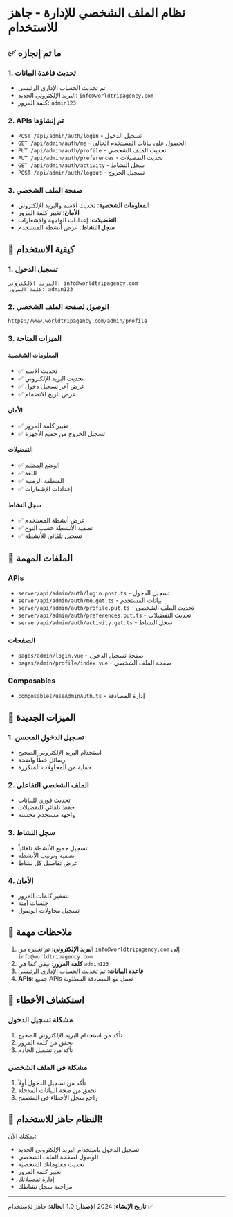 # نظام الملف الشخصي للإدارة - جاهز للاستخدام

## ✅ ما تم إنجازه

### 1. تحديث قاعدة البيانات
- تم تحديث الحساب الإداري الرئيسي
- البريد الإلكتروني الجديد: `info@worldtripagency.com`
- كلمة المرور: `admin123`

### 2. APIs تم إنشاؤها
- `POST /api/admin/auth/login` - تسجيل الدخول
- `GET /api/admin/auth/me` - الحصول على بيانات المستخدم الحالي
- `PUT /api/admin/auth/profile` - تحديث الملف الشخصي
- `PUT /api/admin/auth/preferences` - تحديث التفضيلات
- `GET /api/admin/auth/activity` - سجل النشاط
- `POST /api/admin/auth/logout` - تسجيل الخروج

### 3. صفحة الملف الشخصي
- **المعلومات الشخصية**: تحديث الاسم والبريد الإلكتروني
- **الأمان**: تغيير كلمة المرور
- **التفضيلات**: إعدادات الواجهة والإشعارات
- **سجل النشاط**: عرض أنشطة المستخدم

## 🚀 كيفية الاستخدام

### 1. تسجيل الدخول
```
البريد الإلكتروني: info@worldtripagency.com
كلمة المرور: admin123
```

### 2. الوصول لصفحة الملف الشخصي
```
https://www.worldtripagency.com/admin/profile
```

### 3. الميزات المتاحة

#### المعلومات الشخصية
- ✅ تحديث الاسم
- ✅ تحديث البريد الإلكتروني
- ✅ عرض آخر تسجيل دخول
- ✅ عرض تاريخ الانضمام

#### الأمان
- ✅ تغيير كلمة المرور
- ✅ تسجيل الخروج من جميع الأجهزة

#### التفضيلات
- ✅ الوضع المظلم
- ✅ اللغة
- ✅ المنطقة الزمنية
- ✅ إعدادات الإشعارات

#### سجل النشاط
- ✅ عرض أنشطة المستخدم
- ✅ تصفية الأنشطة حسب النوع
- ✅ تسجيل تلقائي للأنشطة

## 🔧 الملفات المهمة

### APIs
- `server/api/admin/auth/login.post.ts` - تسجيل الدخول
- `server/api/admin/auth/me.get.ts` - بيانات المستخدم
- `server/api/admin/auth/profile.put.ts` - تحديث الملف الشخصي
- `server/api/admin/auth/preferences.put.ts` - تحديث التفضيلات
- `server/api/admin/auth/activity.get.ts` - سجل النشاط

### الصفحات
- `pages/admin/login.vue` - صفحة تسجيل الدخول
- `pages/admin/profile/index.vue` - صفحة الملف الشخصي

### Composables
- `composables/useAdminAuth.ts` - إدارة المصادقة

## 🎯 الميزات الجديدة

### 1. تسجيل الدخول المحسن
- استخدام البريد الإلكتروني الصحيح
- رسائل خطأ واضحة
- حماية من المحاولات المتكررة

### 2. الملف الشخصي التفاعلي
- تحديث فوري للبيانات
- حفظ تلقائي للتفضيلات
- واجهة مستخدم محسنة

### 3. سجل النشاط
- تسجيل جميع الأنشطة تلقائياً
- تصفية وترتيب الأنشطة
- عرض تفاصيل كل نشاط

### 4. الأمان
- تشفير كلمات المرور
- جلسات آمنة
- تسجيل محاولات الوصول

## 📝 ملاحظات مهمة

1. **البريد الإلكتروني**: تم تغييره من `info@worldtripagency.com` إلى `info@worldtripagency.com`
2. **كلمة المرور**: تبقى كما هي `admin123`
3. **قاعدة البيانات**: تم تحديث الحساب الإداري الرئيسي
4. **APIs**: جميع APIs تعمل مع المصادقة المطلوبة

## 🚨 استكشاف الأخطاء

### مشكلة تسجيل الدخول
1. تأكد من استخدام البريد الإلكتروني الصحيح
2. تحقق من كلمة المرور
3. تأكد من تشغيل الخادم

### مشكلة في الملف الشخصي
1. تأكد من تسجيل الدخول أولاً
2. تحقق من صحة البيانات المدخلة
3. راجع سجل الأخطاء في المتصفح

## 🎉 النظام جاهز للاستخدام!

يمكنك الآن:
- تسجيل الدخول باستخدام البريد الإلكتروني الجديد
- الوصول لصفحة الملف الشخصي
- تحديث معلوماتك الشخصية
- تغيير كلمة المرور
- إدارة تفضيلاتك
- مراجعة سجل نشاطك

---
**تاريخ الإنشاء**: 2024
**الإصدار**: 1.0
**الحالة**: جاهز للاستخدام ✅
